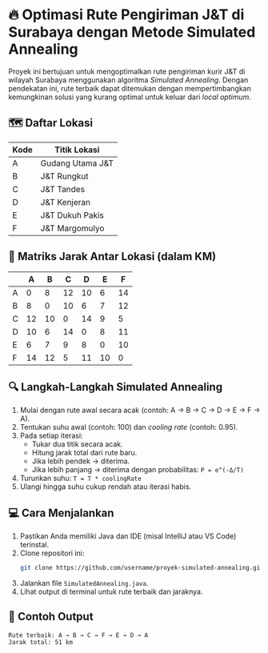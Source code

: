 
# 🔥 Optimasi Rute Pengiriman J&T di Surabaya dengan Metode Simulated Annealing

Proyek ini bertujuan untuk mengoptimalkan rute pengiriman kurir J&T di wilayah Surabaya menggunakan algoritma *Simulated Annealing*. Dengan pendekatan ini, rute terbaik dapat ditemukan dengan mempertimbangkan kemungkinan solusi yang kurang optimal untuk keluar dari *local optimum*.

## 🗺️ Daftar Lokasi

| Kode | Titik Lokasi         |
|------|----------------------|
| A    | Gudang Utama J&T     |
| B    | J&T Rungkut          |
| C    | J&T Tandes           |
| D    | J&T Kenjeran         |
| E    | J&T Dukuh Pakis      |
| F    | J&T Margomulyo       |

## 📏 Matriks Jarak Antar Lokasi (dalam KM)

|     | A  | B  | C  | D  | E  | F  |
|-----|----|----|----|----|----|----|
| A   | 0  | 8  | 12 | 10 | 6  | 14 |
| B   | 8  | 0  | 10 | 6  | 7  | 12 |
| C   | 12 | 10 | 0  | 14 | 9  | 5  |
| D   | 10 | 6  | 14 | 0  | 8  | 11 |
| E   | 6  | 7  | 9  | 8  | 0  | 10 |
| F   | 14 | 12 | 5  | 11 | 10 | 0  |

## 🔍 Langkah-Langkah Simulated Annealing

1. Mulai dengan rute awal secara acak (contoh: A → B → C → D → E → F → A).
2. Tentukan suhu awal (contoh: 100) dan *cooling rate* (contoh: 0.95).
3. Pada setiap iterasi:
   - Tukar dua titik secara acak.
   - Hitung jarak total dari rute baru.
   - Jika lebih pendek → diterima.
   - Jika lebih panjang → diterima dengan probabilitas: `P = e^(-Δ/T)`
4. Turunkan suhu: `T = T * coolingRate`
5. Ulangi hingga suhu cukup rendah atau iterasi habis.

## 💻 Cara Menjalankan

1. Pastikan Anda memiliki Java dan IDE (misal IntelliJ atau VS Code) terinstal.
2. Clone repositori ini:
   ```bash
   git clone https://github.com/username/proyek-simulated-annealing.git
   ```
3. Jalankan file `SimulatedAnnealing.java`.
4. Lihat output di terminal untuk rute terbaik dan jaraknya.

## 🧠 Contoh Output

```plaintext
Rute terbaik: A → B → C → F → E → D → A  
Jarak total: 51 km
```
